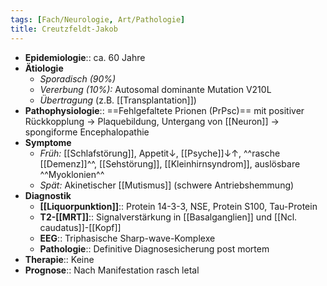 ```yaml
---
tags: [Fach/Neurologie, Art/Pathologie]
title: Creutzfeldt-Jakob
---
```

- **Epidemiologie**:: ca. 60 Jahre
- **Ätiologie**
	- *Sporadisch (90%)*
	- *Vererbung (10%):* Autosomal dominante Mutation V210L
	- *Übertragung* (z.B. [[Transplantation]])
- **Pathophysiologie**:: ==Fehlgefaltete Prionen (PrPsc)== mit positiver Rückkopplung → Plaquebildung, Untergang von [[Neuron]] → spongiforme Encephalopathie
- **Symptome**
	- *Früh:* [[Schlafstörung]], Appetit↓, [[Psyche]]↓↑, ^^rasche [[Demenz]]^^, [[Sehstörung]], [[Kleinhirnsyndrom]], auslösbare ^^Myoklonien^^
	- *Spät:* Akinetischer [[Mutismus]] (schwere Antriebshemmung)
- **Diagnostik**
	- **[[Liquorpunktion]]**:: Protein 14-3-3, NSE, Protein S100, Tau-Protein
	- **T2-[[MRT]]**:: Signalverstärkung in [[Basalganglien]] und [[Ncl. caudatus]]-[[Kopf]]
	- **EEG**:: Triphasische Sharp-wave-Komplexe
	- **Pathologie**:: Definitive Diagnosesicherung post mortem
- **Therapie**:: Keine
- **Prognose**:: Nach Manifestation rasch letal
